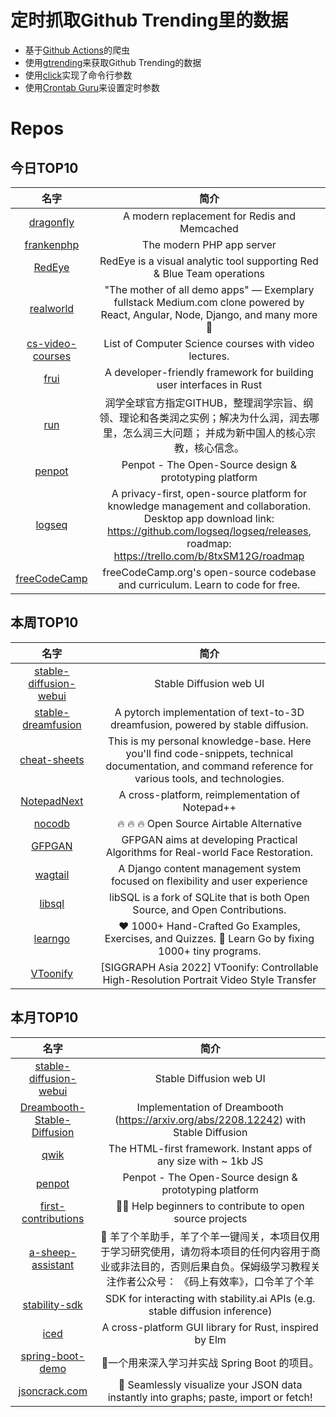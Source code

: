 # 定时抓取Github Trending里的数据
* 基于[Github Actions](https://docs.github.com/en/actions)的爬虫
* 使用[gtrending](https://github.com/hedythedev/gtrending)来获取Github Trending的数据
* 使用[click](https://github.com/pallets/click)实现了命令行参数
* 使用[Crontab Guru](https://crontab.guru/)来设置定时参数

# Repos
## 今日TOP10 
<!-- START OF DAILY_TOP10_REPOS -->
| 名字 | 简介 |
| :----: | :----: |
| [dragonfly](https://github.com/dragonflydb/dragonfly) | A modern replacement for Redis and Memcached |
| [frankenphp](https://github.com/dunglas/frankenphp) | The modern PHP app server |
| [RedEye](https://github.com/cisagov/RedEye) | RedEye is a visual analytic tool supporting Red & Blue Team operations |
| [realworld](https://github.com/gothinkster/realworld) | "The mother of all demo apps" — Exemplary fullstack Medium.com clone powered by React, Angular, Node, Django, and many more 🏅 |
| [cs-video-courses](https://github.com/Developer-Y/cs-video-courses) | List of Computer Science courses with video lectures. |
| [frui](https://github.com/fruiframework/frui) | A developer-friendly framework for building user interfaces in Rust |
| [run](https://github.com/The-Run-Philosophy-Organization/run) | 润学全球官方指定GITHUB，整理润学宗旨、纲领、理论和各类润之实例；解决为什么润，润去哪里，怎么润三大问题； 并成为新中国人的核心宗教，核心信念。 |
| [penpot](https://github.com/penpot/penpot) | Penpot - The Open-Source design & prototyping platform |
| [logseq](https://github.com/logseq/logseq) | A privacy-first, open-source platform for knowledge management and collaboration. Desktop app download link: https://github.com/logseq/logseq/releases, roadmap: https://trello.com/b/8txSM12G/roadmap |
| [freeCodeCamp](https://github.com/freeCodeCamp/freeCodeCamp) | freeCodeCamp.org's open-source codebase and curriculum. Learn to code for free. |
<!-- END OF DAILY_TOP10_REPOS -->

## 本周TOP10
<!-- START OF WEEKLY_TOP10_REPOS -->
| 名字 | 简介 |
| :----: | :----: |
| [stable-diffusion-webui](https://github.com/AUTOMATIC1111/stable-diffusion-webui) | Stable Diffusion web UI |
| [stable-dreamfusion](https://github.com/ashawkey/stable-dreamfusion) | A pytorch implementation of text-to-3D dreamfusion, powered by stable diffusion. |
| [cheat-sheets](https://github.com/xcad2k/cheat-sheets) | This is my personal knowledge-base. Here you'll find code-snippets, technical documentation, and command reference for various tools, and technologies. |
| [NotepadNext](https://github.com/dail8859/NotepadNext) | A cross-platform, reimplementation of Notepad++ |
| [nocodb](https://github.com/nocodb/nocodb) | 🔥 🔥 🔥 Open Source Airtable Alternative |
| [GFPGAN](https://github.com/TencentARC/GFPGAN) | GFPGAN aims at developing Practical Algorithms for Real-world Face Restoration. |
| [wagtail](https://github.com/wagtail/wagtail) | A Django content management system focused on flexibility and user experience |
| [libsql](https://github.com/libsql/libsql) | libSQL is a fork of SQLite that is both Open Source, and Open Contributions. |
| [learngo](https://github.com/inancgumus/learngo) | ❤️ 1000+ Hand-Crafted Go Examples, Exercises, and Quizzes. 🚀 Learn Go by fixing 1000+ tiny programs. |
| [VToonify](https://github.com/williamyang1991/VToonify) | [SIGGRAPH Asia 2022] VToonify: Controllable High-Resolution Portrait Video Style Transfer |
<!-- END OF WEEKLY_TOP10_REPOS -->

## 本月TOP10
<!-- START OF MONTHLY_TOP10_REPOS -->
| 名字 | 简介 |
| :----: | :----: |
| [stable-diffusion-webui](https://github.com/AUTOMATIC1111/stable-diffusion-webui) | Stable Diffusion web UI |
| [Dreambooth-Stable-Diffusion](https://github.com/XavierXiao/Dreambooth-Stable-Diffusion) | Implementation of Dreambooth (https://arxiv.org/abs/2208.12242) with Stable Diffusion |
| [qwik](https://github.com/BuilderIO/qwik) | The HTML-first framework. Instant apps of any size with ~ 1kb JS |
| [penpot](https://github.com/penpot/penpot) | Penpot - The Open-Source design & prototyping platform |
| [first-contributions](https://github.com/firstcontributions/first-contributions) | 🚀✨ Help beginners to contribute to open source projects |
| [a-sheep-assistant](https://github.com/Lcry/a-sheep-assistant) | 🐑 羊了个羊助手，羊了个羊一键闯关，本项目仅用于学习研究使用，请勿将本项目的任何内容用于商业或非法目的，否则后果自负。保姆级学习教程关注作者公众号： 《码上有效率》，口令羊了个羊 |
| [stability-sdk](https://github.com/Stability-AI/stability-sdk) | SDK for interacting with stability.ai APIs (e.g. stable diffusion inference) |
| [iced](https://github.com/iced-rs/iced) | A cross-platform GUI library for Rust, inspired by Elm |
| [spring-boot-demo](https://github.com/xkcoding/spring-boot-demo) | 🚀一个用来深入学习并实战 Spring Boot 的项目。 |
| [jsoncrack.com](https://github.com/AykutSarac/jsoncrack.com) | 🔮 Seamlessly visualize your JSON data instantly into graphs; paste, import or fetch! |
<!-- END OF MONTHLY_TOP10_REPOS -->
